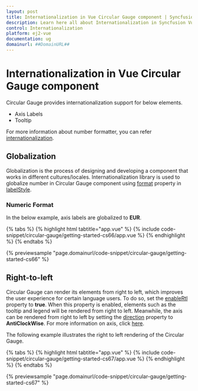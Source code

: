 ```yaml
---
layout: post
title: Internationalization in Vue Circular Gauge component | Syncfusion
description: Learn here all about Internationalization in Syncfusion Vue Circular Gauge component of Syncfusion Essential JS 2 and more.
control: Internationalization 
platform: ej2-vue
documentation: ug
domainurl: ##DomainURL##
---
```


# Internationalization in Vue Circular Gauge component

Circular Gauge provides internationalization support for below elements.

* Axis Labels
* Tooltip

For more information about number formatter, you can refer [internationalization](https://ej2.syncfusion.com/documentation/common/internationalization/).

## Globalization

Globalization is the process of designing and developing a component that works in different cultures/locales.
Internationalization library is used to globalize number in Circular Gauge component using [format](https://ej2.syncfusion.com/vue/documentation/api/circular-gauge/label/#format-string) property in [labelStyle](https://ej2.syncfusion.com/vue/documentation/api/circular-gauge/label/).

### Numeric Format

In the below example, axis labels are globalized to **EUR**.

{% tabs %}
{% highlight html tabtitle="app.vue" %}
{% include code-snippet/circular-gauge/getting-started-cs66/app.vue %}
{% endhighlight %}
{% endtabs %}
        
{% previewsample "page.domainurl/code-snippet/circular-gauge/getting-started-cs66" %}

## Right-to-left

Circular Gauge can render its elements from right to left, which improves the user experience for certain language users. To do so, set the [enableRtl](https://helpej2.syncfusion.com/vue/documentation/api/circular-gauge/#enablertl) property to **true**. When this property is enabled, elements such as the tooltip and legend will be rendered from right to left. Meanwhile, the axis can be rendered from right to left by setting the [direction](https://helpej2.syncfusion.com/vue/documentation/api/circular-gauge/axisModel/#direction) property to **AntiClockWise**. For more information on axis, click [here](https://ej2.syncfusion.com/vue/documentation/circular-gauge/gauge-axes#anticlockwise-direction).

The following example illustrates the right to left rendering of the Circular Gauge.

{% tabs %}
{% highlight html tabtitle="app.vue" %}
{% include code-snippet/circular-gauge/getting-started-cs67/app.vue %}
{% endhighlight %}
{% endtabs %}
        
{% previewsample "page.domainurl/code-snippet/circular-gauge/getting-started-cs67" %}